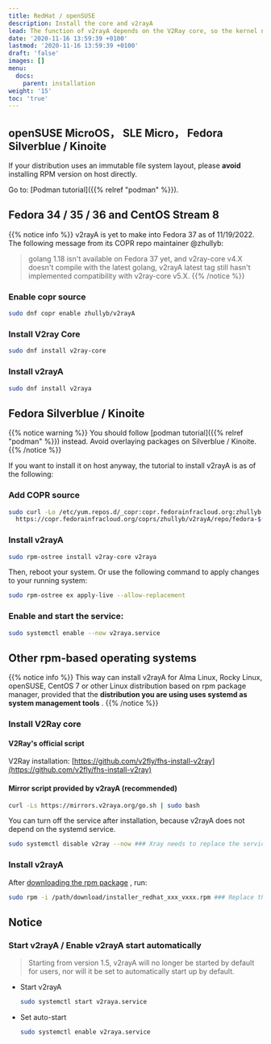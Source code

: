 ```yaml
---
title: RedHat / openSUSE
description: Install the core and v2rayA
lead: The function of v2rayA depends on the V2Ray core, so the kernel needs to be installed.
date: '2020-11-16 13:59:39 +0100'
lastmod: '2020-11-16 13:59:39 +0100'
draft: 'false'
images: []
menu:
  docs:
    parent: installation
weight: '15'
toc: 'true'
---
```


## openSUSE MicroOS， SLE Micro， Fedora Silverblue / Kinoite

If your distribution uses an immutable file system layout, please **avoid** installing RPM version on host directly.

Go to: [Podman tutorial]({{% relref "podman" %}}).

## Fedora 34 / 35 / 36 and CentOS Stream 8

{{% notice info %}} v2rayA is yet to make into Fedora 37 as of 11/19/2022. The following message from its COPR repo maintainer @zhullyb:

> golang 1.18 isn't available on Fedora 37 yet, and v2ray-core v4.X doesn't compile with the latest golang, v2rayA latest tag still hasn't implemented compatibility with v2ray-core v5.X. {{% /notice %}}

### Enable copr source

```bash
sudo dnf copr enable zhullyb/v2rayA
```

### Install V2ray Core

```bash
sudo dnf install v2ray-core
```

<!-- > 如需Xray内核请参考: <https://github.com/XTLS/Xray-install> -->

### Install v2rayA

```bash
sudo dnf install v2raya
```

## Fedora Silverblue / Kinoite

{{% notice warning %}} You should follow [podman tutorial]({{% relref "podman" %}}) instead. Avoid overlaying packages on Silverblue / Kinoite. {{% /notice %}}

If you want to install it on host anyway, the tutorial to install v2rayA is as of the following:

### Add COPR source

```bash
sudo curl -Lo /etc/yum.repos.d/_copr:copr.fedorainfracloud.org:zhullyb:v2rayA.repo \
  https://copr.fedorainfracloud.org/coprs/zhullyb/v2rayA/repo/fedora-$(rpm -E %fedora)/zhullyb-v2rayA-fedora-$(rpm -E %fedora).repo
```

### Install v2rayA

```bash
sudo rpm-ostree install v2ray-core v2raya
```

Then, reboot your system. Or use the following command to apply changes to your running system:

```bash
sudo rpm-ostree ex apply-live --allow-replacement
```

### Enable and start the service:

```bash
sudo systemctl enable --now v2raya.service
```

## Other rpm-based operating systems

{{% notice info %}} This way can install v2rayA for Alma Linux, Rocky Linux, openSUSE, CentOS 7 or other Linux distribution based on rpm package manager, provided that the **distribution you are using uses systemd as system management tools** . {{% /notice %}}

### Install V2Ray core

#### V2Ray's official script

V2Ray installation: [https://github.com/v2fly/fhs-install-v2ray](https://github.com/v2fly/fhs-install-v2ray)

<!-- Xray 安装参考：<https://github.com/XTLS/Xray-install> -->

#### Mirror script provided by v2rayA (recommended)

```bash
curl -Ls https://mirrors.v2raya.org/go.sh | sudo bash
```

You can turn off the service after installation, because v2rayA does not depend on the systemd service.

```bash
sudo systemctl disable v2ray --now ### Xray needs to replace the service with xray
```

### Install v2rayA

After [downloading the rpm package](https://github.com/v2rayA/v2rayA/releases) , run:

```bash
sudo rpm -i /path/download/installer_redhat_xxx_vxxx.rpm ### Replace the actual path where the rpm package is located by yourself
```

## Notice

### Start v2rayA / Enable v2rayA start automatically

> Starting from version 1.5, v2rayA will no longer be started by default for users, nor will it be set to automatically start up by default.

- Start v2rayA

    ```bash
    sudo systemctl start v2raya.service
    ```

- Set auto-start

    ```bash
    sudo systemctl enable v2raya.service
    ```
